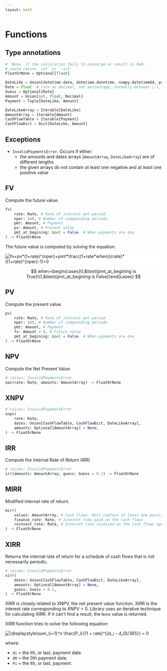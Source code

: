 ```yaml
---
layout: math
---
```



# Functions

## Type annotations

```python
# `None` if the calculation fails to converge or result is NaN.
# could return `inf` or `-inf`
FloatOrNone = Optional[float]

DateLike = Union[datetime.date, datetime.datetime, numpy.datetime64, pandas.Timestamp]
Rate = float  # rate as decimal, not percentage, normally between [-1, 1]
Guess = Optional[Rate]
Amount = Union[int, float, Decimal]
Payment = Tuple[DateLike, Amount]

DateLikeArray = Iterable[DateLike]
AmountArray = Iterable[Amount]
CashFlowTable = Iterable[Payment]
CashFlowDict = Dict[DateLike, Amount]
```

## Exceptions

- `InvalidPaymentsError`. Occurs if either:
  - the amounts and dates arrays (`AmountArray`, `DateLikeArray`) are of different lengths
  - the given arrays do not contain at least one negative and at least one positive value

## FV

Compute the future value.

```python
fv(
    rate: Rate, # Rate of interest per period
    nper: int, # Number of compounding periods
    pmt: Amount, # Payment
    pv: Amount, # Present value
    pmt_at_begining: bool = False  # When payments are due
) -> FloatOrNone
```

The future value is computed by solving the equation:

<img
    style="background:white"
    alt="fv+pv*(1+rate)^{nper}+pmt*\frac{(1+rate*when)}{rate}*((1+rate)^{nper}-1)=0"
    src="https://render.githubusercontent.com/render/math?math=fv%2Bpv*(1%2Brate)^{nper}%2Bpmt*\frac{(1%2Brate*when)}{rate}*((1%2Brate)^{nper}-1)=0"
    />

$$
when=\begin{cases}0,&\text{pmt_at_begining is True}\\1,&\text{pmt_at_begining is False}\end{cases}
$$

## PV

Compute the present value.

```python
pv(
    rate: Rate, # Rate of interest per period
    nper: int, # Number of compounding periods
    pmt: Amount, # Payment
    fv: Amount = 0, # Future value
    pmt_at_begining: bool = False  # When payments are due
) -> FloatOrNone
```

## NPV

Compute the Net Present Value.

```python
# raises: InvalidPaymentsError
npv(rate: Rate, amounts: AmountArray) -> FloatOrNone
```

## XNPV

```python
# raises: InvalidPaymentsError
xnpv(
    rate: Rate,
    dates: Union[CashFlowTable, CashFlowDict, DateLikeArray],
    amounts: Optional[AmountArray] = None,
) -> FloatOrNone
```

## IRR

Compute the Internal Rate of Return (IRR)

```python
# raises: InvalidPaymentsError
irr(amounts: AmountArray, guess: Guess = 0.1) -> FloatOrNone
```

## MIRR

Modified internal rate of return.

```python
mirr(
    values: AmountArray, # Cash flows. Must contain at least one positive and one negative value or nan is returned.
    finance_rate: Rate, # Interest rate paid on the cash flows
    reinvest_rate: Rate, # Interest rate received on the cash flows upon reinvestment
) -> FloatOrNone
```

## XIRR

Returns the internal rate of return for a schedule of cash flows that is not necessarily periodic.

```python
# raises: InvalidPaymentsError
xirr(
    dates: Union[CashFlowTable, CashFlowDict, DateLikeArray],
    amounts: Optional[AmountArray] = None,
    guess: Guess = 0.1,
) -> FloatOrNone
```

XIRR is closely related to XNPV, the net present value function. XIRR is the interest rate corresponding to XNPV = 0.
Library uses an iterative technique for calculating XIRR. If it can't find a result, the `None` value is returned.

XIRR function tries to solve the following equation:

<img
    style="background:white"
    alt="\displaystyle\sum_{i=1}^n \frac{P_i}{(1 + rate)^{(d_i - d_0)/365}} = 0"
    src="https://render.githubusercontent.com/render/math?math=\displaystyle\sum_{i=1}^n \frac{P_i}{(1 %2B rate)^{(d_i - d_0)/365}} = 0"
    />

where:

- `di` = the ith, or last, payment date.
- `d0` = the 0th payment date.
- `Pi` = the ith, or last, payment.
